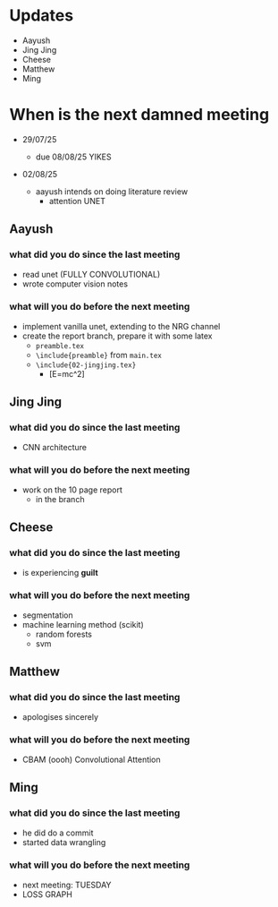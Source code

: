 # Updates

- Aayush
- Jing Jing
- Cheese
- Matthew
- Ming

# When is the next damned meeting
- 29/07/25
  - due 08/08/25 YIKES

- 02/08/25
    - aayush intends on doing literature review
        - attention UNET

## Aayush

### what did you do since the last meeting
- read unet (FULLY CONVOLUTIONAL)
- wrote computer vision notes

### what will you do before the next meeting
- implement vanilla unet, extending to the NRG channel
- create the report branch, prepare it with some latex
    - `preamble.tex`
    - `\include{preamble}` from `main.tex`
    - `\include{02-jingjing.tex}`
        - \[E=mc^2\]

## Jing Jing

### what did you do since the last meeting
- CNN architecture

### what will you do before the next meeting
- work on the 10 page report
    - in the branch

## Cheese

### what did you do since the last meeting
- is experiencing **guilt**

### what will you do before the next meeting
- segmentation
- machine learning method (scikit)
    - random forests
    - svm

## Matthew

### what did you do since the last meeting
- apologises sincerely

### what will you do before the next meeting
- CBAM (oooh) Convolutional Attention 


## Ming

### what did you do since the last meeting
- he did do a commit
- started data wrangling

### what will you do before the next meeting
- next meeting: TUESDAY
- LOSS GRAPH





